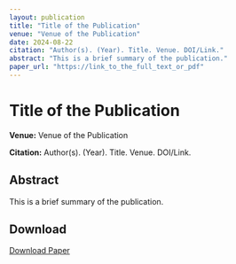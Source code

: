 ```yaml
---
layout: publication
title: "Title of the Publication"
venue: "Venue of the Publication"
date: 2024-08-22
citation: "Author(s). (Year). Title. Venue. DOI/Link."
abstract: "This is a brief summary of the publication."
paper_url: "https://link_to_the_full_text_or_pdf"
---
```


# Title of the Publication

**Venue:** Venue of the Publication

**Citation:** Author(s). (Year). Title. Venue. DOI/Link.

## Abstract

This is a brief summary of the publication.

## Download

[Download Paper](https://link_to_the_full_text_or_pdf)
